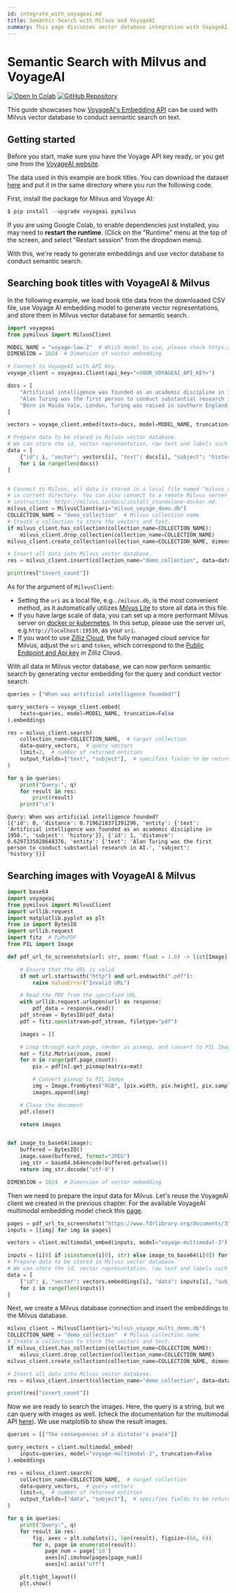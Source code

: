 ```yaml
---
id: integrate_with_voyageai.md
title: Semantic Search with Milvus and VoyageAI
summary: This page discusses vector database integration with VoyageAI's embedding API.
---
```


# Semantic Search with Milvus and VoyageAI

<a href="https://colab.research.google.com/github/milvus-io/bootcamp/blob/master/integration/semantic_search_with_milvus_and_voyageai.ipynb" target="_parent"><img src="https://colab.research.google.com/assets/colab-badge.svg" alt="Open In Colab"/></a>
<a href="https://github.com/milvus-io/bootcamp/blob/master/integration/semantic_search_with_milvus_and_voyageai.ipynb" target="_blank"><img src="https://img.shields.io/badge/View%20on%20GitHub-555555?style=flat&logo=github&logoColor=white" alt="GitHub Repository"/></a>

This guide showcases how [VoyageAI's Embedding API](https://docs.voyageai.com/docs/embeddings) can be used with Milvus vector database to conduct semantic search on text.

## Getting started
Before you start, make sure you have the Voyage API key ready, or you get one from the [VoyageAI website](https://dash.voyageai.com/api-keys).

The data used in this example are book titles. You can download the dataset [here](https://www.kaggle.com/datasets/jealousleopard/goodreadsbooks) and put it in the same directory where you run the following code.

First, install the package for Milvus and Voyage AI:


```python
$ pip install --upgrade voyageai pymilvus
```

<div class="alert note">

If you are using Google Colab, to enable dependencies just installed, you may need to **restart the runtime**. (Click on the "Runtime" menu at the top of the screen, and select "Restart session" from the dropdown menu).

</div>

With this, we're ready to generate embeddings and use vector database to conduct semantic search.

## Searching book titles with VoyageAI & Milvus

In the following example, we load book title data from the downloaded CSV file, use Voyage AI embedding model to generate vector representations, and store them in Milvus vector database for semantic search.


```python
import voyageai
from pymilvus import MilvusClient

MODEL_NAME = "voyage-law-2"  # Which model to use, please check https://docs.voyageai.com/docs/embeddings for available models
DIMENSION = 1024  # Dimension of vector embedding

# Connect to VoyageAI with API Key.
voyage_client = voyageai.Client(api_key="<YOUR_VOYAGEAI_API_KEY>")

docs = [
    "Artificial intelligence was founded as an academic discipline in 1956.",
    "Alan Turing was the first person to conduct substantial research in AI.",
    "Born in Maida Vale, London, Turing was raised in southern England.",
]

vectors = voyage_client.embed(texts=docs, model=MODEL_NAME, truncation=False).embeddings

# Prepare data to be stored in Milvus vector database.
# We can store the id, vector representation, raw text and labels such as "subject" in this case in Milvus.
data = [
    {"id": i, "vector": vectors[i], "text": docs[i], "subject": "history"}
    for i in range(len(docs))
]


# Connect to Milvus, all data is stored in a local file named "milvus_voyage_demo.db"
# in current directory. You can also connect to a remote Milvus server following this
# instruction: https://milvus.io/docs/install_standalone-docker.md.
milvus_client = MilvusClient(uri="milvus_voyage_demo.db")
COLLECTION_NAME = "demo_collection"  # Milvus collection name
# Create a collection to store the vectors and text.
if milvus_client.has_collection(collection_name=COLLECTION_NAME):
    milvus_client.drop_collection(collection_name=COLLECTION_NAME)
milvus_client.create_collection(collection_name=COLLECTION_NAME, dimension=DIMENSION)

# Insert all data into Milvus vector database.
res = milvus_client.insert(collection_name="demo_collection", data=data)

print(res["insert_count"])
```

<div class="alert note">

As for the argument of `MilvusClient`:

- Setting the `uri` as a local file, e.g.`./milvus.db`, is the most convenient method, as it automatically utilizes [Milvus Lite](https://milvus.io/docs/milvus_lite.md) to store all data in this file.
- If you have large scale of data, you can set up a more performant Milvus server on [docker or kubernetes](https://milvus.io/docs/quickstart.md). In this setup, please use the server uri, e.g.`http://localhost:19530`, as your `uri`.
- If you want to use [Zilliz Cloud](https://zilliz.com/cloud), the fully managed cloud service for Milvus, adjust the `uri` and `token`, which correspond to the [Public Endpoint and Api key](https://docs.zilliz.com/docs/on-zilliz-cloud-console#free-cluster-details) in Zilliz Cloud.

</div>

With all data in Milvus vector database, we can now perform semantic search by generating vector embedding for the query and conduct vector search.


```python
queries = ["When was artificial intelligence founded?"]

query_vectors = voyage_client.embed(
    texts=queries, model=MODEL_NAME, truncation=False
).embeddings

res = milvus_client.search(
    collection_name=COLLECTION_NAME,  # target collection
    data=query_vectors,  # query vectors
    limit=2,  # number of returned entities
    output_fields=["text", "subject"],  # specifies fields to be returned
)

for q in queries:
    print("Query:", q)
    for result in res:
        print(result)
    print("\n")
```

    Query: When was artificial intelligence founded?
    [{'id': 0, 'distance': 0.7196218371391296, 'entity': {'text': 'Artificial intelligence was founded as an academic discipline in 1956.', 'subject': 'history'}}, {'id': 1, 'distance': 0.6297335028648376, 'entity': {'text': 'Alan Turing was the first person to conduct substantial research in AI.', 'subject': 'history'}}]
    

## Searching images with VoyageAI & Milvus

```python
import base64
import voyageai
from pymilvus import MilvusClient
import urllib.request
import matplotlib.pyplot as plt
from io import BytesIO
import urllib.request
import fitz  # PyMuPDF
from PIL import Image
```

```python
def pdf_url_to_screenshots(url: str, zoom: float = 1.0) -> list[Image]:

    # Ensure that the URL is valid
    if not url.startswith("http") and url.endswith(".pdf"):
        raise ValueError("Invalid URL")

    # Read the PDF from the specified URL
    with urllib.request.urlopen(url) as response:
        pdf_data = response.read()
    pdf_stream = BytesIO(pdf_data)
    pdf = fitz.open(stream=pdf_stream, filetype="pdf")

    images = []

    # Loop through each page, render as pixmap, and convert to PIL Image
    mat = fitz.Matrix(zoom, zoom)
    for n in range(pdf.page_count):
        pix = pdf[n].get_pixmap(matrix=mat)

        # Convert pixmap to PIL Image
        img = Image.frombytes("RGB", [pix.width, pix.height], pix.samples)
        images.append(img)

    # Close the document
    pdf.close()

    return images


def image_to_base64(image):
    buffered = BytesIO()
    image.save(buffered, format="JPEG")
    img_str = base64.b64encode(buffered.getvalue())
    return img_str.decode("utf-8")

DIMENSION = 1024  # Dimension of vector embedding
```

Then we need to prepare the input data for Milvus. Let's reuse the VoyageAI client we created in the previous chapter. For the available VoyageAI multimodal embedding model check this [page](https://docs.voyageai.com/docs/multimodal-embeddings).

```python
pages = pdf_url_to_screenshots("https://www.fdrlibrary.org/documents/356632/390886/readingcopy.pdf", zoom=3.0)
inputs = [[img] for img in pages]

vectors = client.multimodal_embed(inputs, model="voyage-multimodal-3")

inputs = [i[0] if isinstance(i[0], str) else image_to_base64(i[0]) for i in inputs]
# Prepare data to be stored in Milvus vector database.
# We can store the id, vector representation, raw text and labels such as "subject" in this case in Milvus.
data = [
    {"id": i, "vector": vectors.embeddings[i], "data": inputs[i], "subject": "fruits"}
    for i in range(len(inputs))
]
```

Next, we create a Milvus database connection and insert the embeddings to the Milvus database.

```python
milvus_client = MilvusClient(uri="milvus_voyage_multi_demo.db")
COLLECTION_NAME = "demo_collection"  # Milvus collection name
# Create a collection to store the vectors and text.
if milvus_client.has_collection(collection_name=COLLECTION_NAME):
    milvus_client.drop_collection(collection_name=COLLECTION_NAME)
milvus_client.create_collection(collection_name=COLLECTION_NAME, dimension=DIMENSION)

# Insert all data into Milvus vector database.
res = milvus_client.insert(collection_name="demo_collection", data=data)

print(res["insert_count"])
```

Now we are ready to search the images. Here, the query is a string, but we can query with images as well. (check the documentation for the multimodal API [here](https://docs.voyageai.com/docs/multimodal-embeddings)).
We use matplotlib to show the result images.

```python
queries = [["The consequences of a dictator's peace"]]

query_vectors = client.multimodal_embed(
    inputs=queries, model="voyage-multimodal-3", truncation=False
).embeddings

res = milvus_client.search(
    collection_name=COLLECTION_NAME,  # target collection
    data=query_vectors,  # query vectors
    limit=4,  # number of returned entities
    output_fields=["data", "subject"],  # specifies fields to be returned
)

for q in queries:
    print("Query:", q)
    for result in res:
        fig, axes = plt.subplots(1, len(result), figsize=(66, 6))
        for n, page in enumerate(result):
            page_num = page['id']
            axes[n].imshow(pages[page_num])
            axes[n].axis("off")

    plt.tight_layout()
    plt.show()
```
